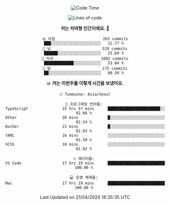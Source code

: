 <div align='center'>
 
<!--START_SECTION:waka-->
![Code Time](http://img.shields.io/badge/Code%20Time-3%2C493%20hrs%2016%20mins-blue)

![Lines of code](https://img.shields.io/badge/%EC%A0%80%EB%8A%94%20%EC%97%AC%ED%83%9C%EA%B9%8C%EC%A7%80%20-1.5%20million%20%EC%A4%84%EC%9D%98%20%EC%BD%94%EB%93%9C%EB%A5%BC%20%EC%9E%91%EC%84%B1%ED%96%88%EC%96%B4%EC%9A%94.-blue)

**저는 저녁형 인간이에요. 🦉** 

```text
🌞 아침                     263 commits         ███░░░░░░░░░░░░░░░░░░░░░░   12.77 % 
🌆 낮　                     529 commits         ██████░░░░░░░░░░░░░░░░░░░   25.69 % 
🌃 저녁                     1092 commits        █████████████░░░░░░░░░░░░   53.04 % 
🌙 밤　                     175 commits         ██░░░░░░░░░░░░░░░░░░░░░░░   08.50 % 
```


📊 **저는 이번주를 이렇게 시간을 보냈어요.** 

```text
🕑︎ Timezone: Asia/Seoul

💬 프로그래밍 언어들: 
TypeScript               15 hrs 57 mins      ███████████████████████░░   92.06 % 
Other                    26 mins             █░░░░░░░░░░░░░░░░░░░░░░░░   02.54 % 
Docker                   21 mins             █░░░░░░░░░░░░░░░░░░░░░░░░   02.03 % 
YAML                     16 mins             ░░░░░░░░░░░░░░░░░░░░░░░░░   01.58 % 
SCSS                     10 mins             ░░░░░░░░░░░░░░░░░░░░░░░░░   01.02 % 

🔥 에디터들: 
VS Code                  17 hrs 19 mins      █████████████████████████   100.00 % 

💻 운영 체제들: 
Mac                      17 hrs 19 mins      █████████████████████████   100.00 % 
```


 Last Updated on 21/04/2024 18:35:35 UTC
<!--END_SECTION:waka-->
 </div>
<!---
Emewjin/Emewjin is a ✨ special ✨ repository because its `README.md` (this file) appears on your GitHub profile.
You can click the Preview link to take a look at your changes.
--->

